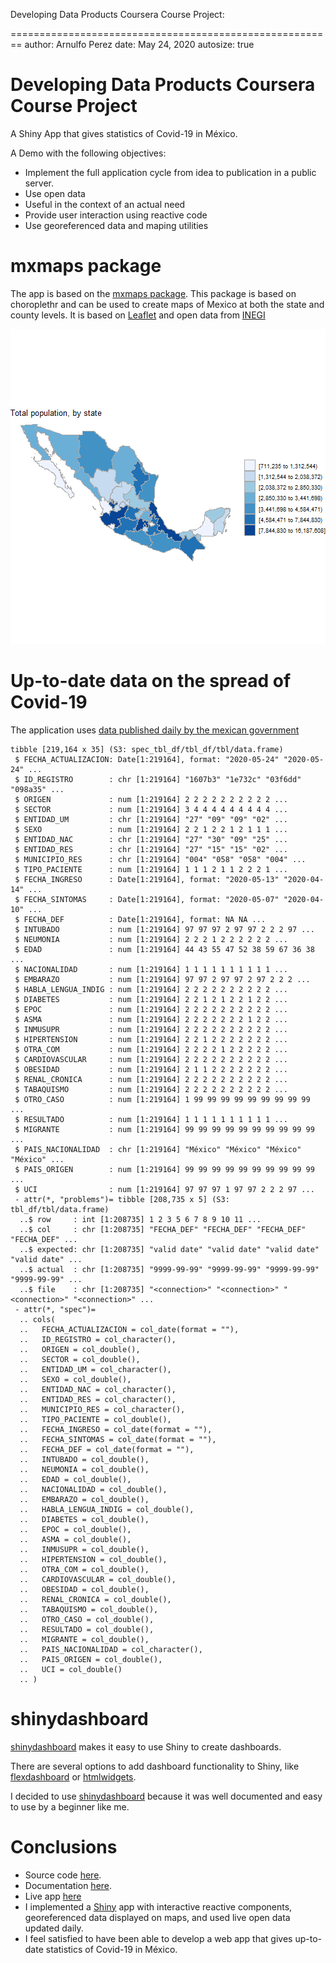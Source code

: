 Developing Data Products Coursera Course Project: 

========================================================
author: Arnulfo Perez
date: May 24, 2020
autosize: true

Developing Data Products Coursera Course Project
========================================================

A Shiny App that gives statistics of Covid-19 in México. 

A Demo with the following objectives:

- Implement the full application cycle from idea to publication in a public server.
- Use open data
- Useful in the context of an actual need
- Provide user interaction using reactive code
- Use georeferenced data and maping utilities

mxmaps package
========================================================

The app is based on the [mxmaps package](https://github.com/diegovalle/mxmaps). This package is based on choroplethr and can be used to create maps of Mexico at both the state and county levels. It is based on [Leaflet](https://leafletjs.com/) and open data from [INEGI](http://en.www.inegi.org.mx/servicios/datosabiertos.html)

![plot of chunk unnamed-chunk-1](pitch-figure/unnamed-chunk-1-1.png)

Up-to-date data on the spread of Covid-19
========================================================

The application uses [data published daily by the mexican government](https://www.gob.mx/salud/documentos/datos-abiertos-152127)


```
tibble [219,164 x 35] (S3: spec_tbl_df/tbl_df/tbl/data.frame)
 $ FECHA_ACTUALIZACION: Date[1:219164], format: "2020-05-24" "2020-05-24" ...
 $ ID_REGISTRO        : chr [1:219164] "1607b3" "1e732c" "03f6dd" "098a35" ...
 $ ORIGEN             : num [1:219164] 2 2 2 2 2 2 2 2 2 2 ...
 $ SECTOR             : num [1:219164] 3 4 4 4 4 4 4 4 4 4 ...
 $ ENTIDAD_UM         : chr [1:219164] "27" "09" "09" "02" ...
 $ SEXO               : num [1:219164] 2 2 1 2 2 1 2 1 1 1 ...
 $ ENTIDAD_NAC        : chr [1:219164] "27" "30" "09" "25" ...
 $ ENTIDAD_RES        : chr [1:219164] "27" "15" "15" "02" ...
 $ MUNICIPIO_RES      : chr [1:219164] "004" "058" "058" "004" ...
 $ TIPO_PACIENTE      : num [1:219164] 1 1 1 2 1 1 2 2 2 1 ...
 $ FECHA_INGRESO      : Date[1:219164], format: "2020-05-13" "2020-04-14" ...
 $ FECHA_SINTOMAS     : Date[1:219164], format: "2020-05-07" "2020-04-10" ...
 $ FECHA_DEF          : Date[1:219164], format: NA NA ...
 $ INTUBADO           : num [1:219164] 97 97 97 2 97 97 2 2 2 97 ...
 $ NEUMONIA           : num [1:219164] 2 2 2 1 2 2 2 2 2 2 ...
 $ EDAD               : num [1:219164] 44 43 55 47 52 38 59 67 36 38 ...
 $ NACIONALIDAD       : num [1:219164] 1 1 1 1 1 1 1 1 1 1 ...
 $ EMBARAZO           : num [1:219164] 97 97 2 97 97 2 97 2 2 2 ...
 $ HABLA_LENGUA_INDIG : num [1:219164] 2 2 2 2 2 2 2 2 2 2 ...
 $ DIABETES           : num [1:219164] 2 2 1 2 1 2 2 1 2 2 ...
 $ EPOC               : num [1:219164] 2 2 2 2 2 2 2 2 2 2 ...
 $ ASMA               : num [1:219164] 2 2 2 2 2 2 2 1 2 2 ...
 $ INMUSUPR           : num [1:219164] 2 2 2 2 2 2 2 2 2 2 ...
 $ HIPERTENSION       : num [1:219164] 2 2 1 2 2 2 2 2 2 2 ...
 $ OTRA_COM           : num [1:219164] 2 2 2 2 1 2 2 2 2 2 ...
 $ CARDIOVASCULAR     : num [1:219164] 2 2 2 2 2 2 2 2 2 2 ...
 $ OBESIDAD           : num [1:219164] 2 1 1 2 2 2 2 2 2 2 ...
 $ RENAL_CRONICA      : num [1:219164] 2 2 2 2 2 2 2 2 2 2 ...
 $ TABAQUISMO         : num [1:219164] 2 2 2 2 2 2 2 2 2 2 ...
 $ OTRO_CASO          : num [1:219164] 1 99 99 99 99 99 99 99 99 99 ...
 $ RESULTADO          : num [1:219164] 1 1 1 1 1 1 1 1 1 1 ...
 $ MIGRANTE           : num [1:219164] 99 99 99 99 99 99 99 99 99 99 ...
 $ PAIS_NACIONALIDAD  : chr [1:219164] "México" "México" "México" "México" ...
 $ PAIS_ORIGEN        : num [1:219164] 99 99 99 99 99 99 99 99 99 99 ...
 $ UCI                : num [1:219164] 97 97 97 1 97 97 2 2 2 97 ...
 - attr(*, "problems")= tibble [208,735 x 5] (S3: tbl_df/tbl/data.frame)
  ..$ row     : int [1:208735] 1 2 3 5 6 7 8 9 10 11 ...
  ..$ col     : chr [1:208735] "FECHA_DEF" "FECHA_DEF" "FECHA_DEF" "FECHA_DEF" ...
  ..$ expected: chr [1:208735] "valid date" "valid date" "valid date" "valid date" ...
  ..$ actual  : chr [1:208735] "9999-99-99" "9999-99-99" "9999-99-99" "9999-99-99" ...
  ..$ file    : chr [1:208735] "<connection>" "<connection>" "<connection>" "<connection>" ...
 - attr(*, "spec")=
  .. cols(
  ..   FECHA_ACTUALIZACION = col_date(format = ""),
  ..   ID_REGISTRO = col_character(),
  ..   ORIGEN = col_double(),
  ..   SECTOR = col_double(),
  ..   ENTIDAD_UM = col_character(),
  ..   SEXO = col_double(),
  ..   ENTIDAD_NAC = col_character(),
  ..   ENTIDAD_RES = col_character(),
  ..   MUNICIPIO_RES = col_character(),
  ..   TIPO_PACIENTE = col_double(),
  ..   FECHA_INGRESO = col_date(format = ""),
  ..   FECHA_SINTOMAS = col_date(format = ""),
  ..   FECHA_DEF = col_date(format = ""),
  ..   INTUBADO = col_double(),
  ..   NEUMONIA = col_double(),
  ..   EDAD = col_double(),
  ..   NACIONALIDAD = col_double(),
  ..   EMBARAZO = col_double(),
  ..   HABLA_LENGUA_INDIG = col_double(),
  ..   DIABETES = col_double(),
  ..   EPOC = col_double(),
  ..   ASMA = col_double(),
  ..   INMUSUPR = col_double(),
  ..   HIPERTENSION = col_double(),
  ..   OTRA_COM = col_double(),
  ..   CARDIOVASCULAR = col_double(),
  ..   OBESIDAD = col_double(),
  ..   RENAL_CRONICA = col_double(),
  ..   TABAQUISMO = col_double(),
  ..   OTRO_CASO = col_double(),
  ..   RESULTADO = col_double(),
  ..   MIGRANTE = col_double(),
  ..   PAIS_NACIONALIDAD = col_character(),
  ..   PAIS_ORIGEN = col_double(),
  ..   UCI = col_double()
  .. )
```

shinydashboard
========================================================

[shinydashboard](https://rstudio.github.io/shinydashboard/) makes it easy to use Shiny to create dashboards.

There are several options to add dashboard functionality to Shiny, like [flexdashboard](https://rmarkdown.rstudio.com/flexdashboard/shiny.html) or [htmlwidgets](http://www.htmlwidgets.org/). 

I decided to use [shinydashboard](https://rstudio.github.io/shinydashboard/) because it was well documented and easy to use by a beginner like me.

Conclusions
========================================================

- Source code [here](https://github.com/ArnulfoPerez/shiny).
- Documentation [here](https://arnulfoperez.github.io/shiny/).
- Live app [here](https://zintegra.shinyapps.io/shiny/)
- I implemented a [Shiny](https://shiny.rstudio.com/) app with interactive reactive components, georeferenced data displayed on maps, and used live open data updated daily.
- I feel satisfied to have been able to develop a web app that gives up-to-date statistics of Covid-19 in México. 
